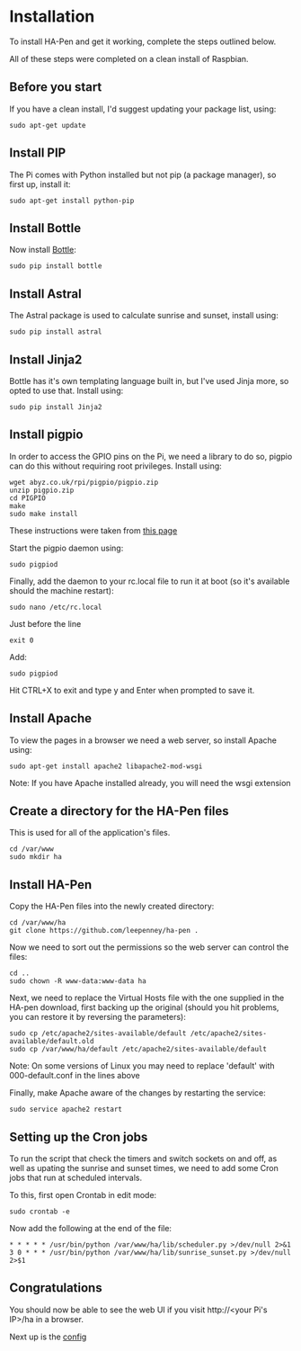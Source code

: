 # Installation

To install HA-Pen and get it working, complete the steps outlined below.

All of these steps were completed on a clean install of Raspbian.

## Before you start

If you have a clean install, I'd suggest updating your package list, using:

    sudo apt-get update

## Install PIP

The Pi comes with Python installed but not pip (a package manager), so first up, install it:

    sudo apt-get install python-pip

## Install Bottle

Now install [Bottle](http://bottlepy.org/):

    sudo pip install bottle

## Install Astral

The Astral package is used to calculate sunrise and sunset, install using:

    sudo pip install astral
    
## Install Jinja2

Bottle has it's own templating language built in, but I've used Jinja more, so opted to use that. Install using:

    sudo pip install Jinja2

## Install pigpio

In order to access the GPIO pins on the Pi, we need a library to do so, pigpio can do this without requiring root privileges. Install using:

```
wget abyz.co.uk/rpi/pigpio/pigpio.zip
unzip pigpio.zip
cd PIGPIO
make
sudo make install
```

These instructions were taken from [this page](http://abyz.co.uk/rpi/pigpio/download.html)

Start the pigpio daemon using:

    sudo pigpiod

Finally, add the daemon to your rc.local file to run it at boot (so it's available should the machine restart):

    sudo nano /etc/rc.local

Just before the line

    exit 0

Add:

    sudo pigpiod

Hit CTRL+X to exit and type y and Enter when prompted to save it.

## Install Apache

To view the pages in a browser we need a web server, so install Apache using:

    sudo apt-get install apache2 libapache2-mod-wsgi

Note: If you have Apache installed already, you will need the wsgi extension

## Create a directory for the HA-Pen files

This is used for all of the application's files.

```
cd /var/www
sudo mkdir ha
```

## Install HA-Pen

Copy the HA-Pen files into the newly created directory:

```
cd /var/www/ha
git clone https://github.com/leepenney/ha-pen .
```

Now we need to sort out the permissions so the web server can control the files:

```
cd ..
sudo chown -R www-data:www-data ha
```

Next, we need to replace the Virtual Hosts file with the one supplied in the HA-pen download, first backing up the original (should you hit problems, you can restore it by reversing the parameters):

```
sudo cp /etc/apache2/sites-available/default /etc/apache2/sites-available/default.old
sudo cp /var/www/ha/default /etc/apache2/sites-available/default
```
Note: On some versions of Linux you may need to replace 'default' with 000-default.conf in the lines above

Finally, make Apache aware of the changes by restarting the service:

    sudo service apache2 restart

## Setting up the Cron jobs

To run the script that check the timers and switch sockets on and off, as well as upating the sunrise and sunset times, we need to add some Cron jobs that run at scheduled intervals.

To this, first open Crontab in edit mode:

    sudo crontab -e
    
Now add the following at the end of the file:

```
* * * * * /usr/bin/python /var/www/ha/lib/scheduler.py >/dev/null 2>&1
3 0 * * * /usr/bin/python /var/www/ha/lib/sunrise_sunset.py >/dev/null 2>$1
```

## Congratulations

You should now be able to see the web UI if you visit http://<your Pi's IP>/ha in a browser.

Next up is the [config](config.md)

